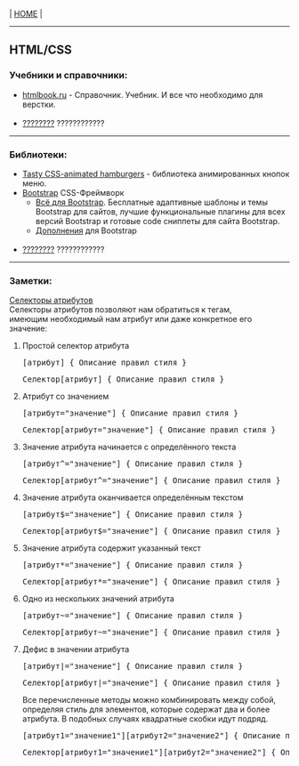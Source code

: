 <p>
  <span>| <a href="https://github.com/vik-vavilikhin/vik-vavilikhin.github.io">HOME</a> |</span>
</p>

<hr>
<!-- ----------------------------------------------------------- -->
<h2>HTML/CSS</h2> 
<h3>Учебники и справочники:</h3>
<ul>
  <li><a href="http://htmlbook.ru/">htmlbook.ru</a> - Справочник. Учебник. И все что необходимо для верстки.</li>
  <br><!-- ==================== -->
  <li><a href="#">????????</a> ????????????</li>
</ul>

<hr>
<!-- ----------------------------------------------------------- -->
<h3>Библиотеки:</h3>
<ul>
  <li><a href="https://jonsuh.com/hamburgers/">Tasty CSS-animated hamburgers</a> - библиотека анимированных кнопок меню.</li>
  <li>
    <a href="https://getbootstrap.com/">Bootstrap</a> CSS-Фреймворк 
      <ul>
        <li><a href="http://bootstraptema.ru/">Всё для Bootstrap</a>. Бесплатные адаптивные шаблоны и темы Bootstrap для сайтов, лучшие функциональные плагины для всех версий Bootstrap и готовые code сниппеты для сайта Bootstrap.</li>
        <li><a href="https://habr.com/ru/company/dataart/blog/258101/">Дополнения</a> для Bootstrap</li>
      </ul>
  </li>
  <br><!-- ==================== -->
  <li><a href="#">????????</a> ????????????</li>
</ul>

<hr>
<!-- ----------------------------------------------------------- -->
<h3>Заметки:</h3>

<a><u><a href="http://htmlbook.ru/samcss/selektory-atributov">Селекторы атрибутов</a></u><br>
Селекторы атрибутов позволяют нам обратиться к тегам,<br>
имеющим необходимый нам атрибут или даже конкретное его значение:</p>

<ol>
  <li>Простой селектор атрибута<br>
<pre>[атрибут] { Описание правил стиля }</pre>
<pre>Селектор[атрибут] { Описание правил стиля }</pre>
  </li>
  
  <li>Атрибут со значением<br>
<pre>[атрибут="значение"] { Описание правил стиля }</pre>
<pre>Селектор[атрибут="значение"] { Описание правил стиля }</pre>
  </li>
  
  <li>Значение атрибута начинается с определённого текста<br>
<pre>[атрибут^="значение"] { Описание правил стиля }</pre>
<pre>Селектор[атрибут^="значение"] { Описание правил стиля }</pre>
  </li>
  
  <li>Значение атрибута оканчивается определённым текстом<br>
<pre>[атрибут$="значение"] { Описание правил стиля }</pre>
<pre>Селектор[атрибут$="значение"] { Описание правил стиля }</pre>
  </li>
  
  <li>Значение атрибута содержит указанный текст<br>
<pre>[атрибут*="значение"] { Описание правил стиля }</pre>
<pre>Селектор[атрибут*="значение"] { Описание правил стиля }</pre>
  </li>
  
  <li>Одно из нескольких значений атрибута<br>
<pre>[атрибут~="значение"] { Описание правил стиля }</pre>
<pre>Селектор[атрибут~="значение"] { Описание правил стиля }</pre>
  </li>
  
  <li>Дефис в значении атрибута<br>
<pre>[атрибут|="значение"] { Описание правил стиля }</pre>
<pre>Селектор[атрибут|="значение"] { Описание правил стиля }</pre>
  </li>
  <p>Все перечисленные методы можно комбинировать между собой, определяя стиль для элементов, которые содержат два и более атрибута. В подобных случаях квадратные скобки идут подряд.</p>
<pre>[атрибут1="значение1"][атрибут2="значение2"] { Описание правил стиля }</pre>
<pre>Селектор[атрибут1="значение1"][атрибут2="значение2"] { Описание правил стиля }</pre>
</ol>